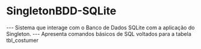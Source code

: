 # SingletonBDD-SQLite

--- Sistema que interage com o Banco de Dados SQLite com a aplicação do Singleton.
--- Apresenta comandos básicos de SQL voltados para a tabela tbl_costumer
